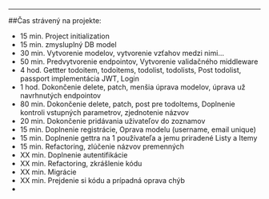 ***
##Čas strávený na projekte:
- 15 min. Project initialization
- 15 min. zmysluplný DB model
- 30 min. Vytvorenie modelov, vytvorenie vzťahov medzi nimi...
- 50 min. Predvytvorenie endpointov, Vytvorenie validačného middleware
- 4 hod. Gettter todoitem, todoitems, todolist, todolists, Post todolist, passport implementácia JWT, Login
- 1 hod. Dokončenie delete, patch, menšia úprava modelov, úprava už navrhnutých endpointov
- 80 min. Dokončenie delete, patch, post pre todoItems, Doplnenie kontroli vstupných parametrov, zjednotenie názvov
- 20 min. Dokončenie pridávania uživateľov do zoznamov
- 15 min. Doplnenie registrácie, Oprava modelu (username, email unique)
- 15 min. Doplnenie gettra na 1 používateľa a jemu priradené Listy a Itemy
- 15 min. Refactoring, zlúčenie názvov premenných
- XX min. Doplnenie autentifikácie
- XX min. Refactoring, zkrášlenie kódu
- XX min. Migrácie
- XX min. Prejdenie si kódu a prípadná oprava chýb
- 
